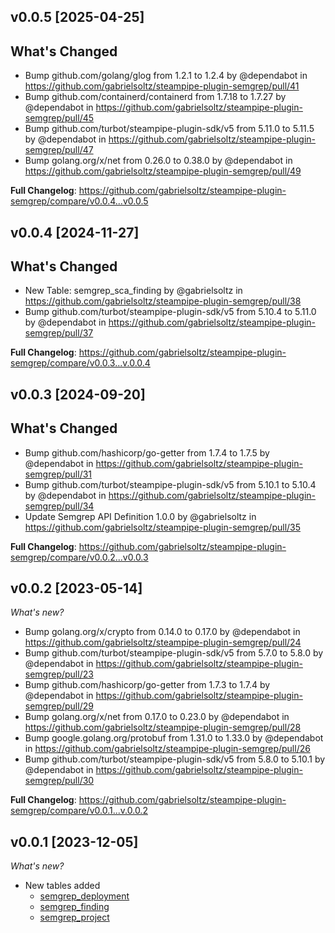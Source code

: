 ## v0.0.5 [2025-04-25]

## What's Changed

- Bump github.com/golang/glog from 1.2.1 to 1.2.4 by @dependabot in https://github.com/gabrielsoltz/steampipe-plugin-semgrep/pull/41
- Bump github.com/containerd/containerd from 1.7.18 to 1.7.27 by @dependabot in https://github.com/gabrielsoltz/steampipe-plugin-semgrep/pull/45
- Bump github.com/turbot/steampipe-plugin-sdk/v5 from 5.11.0 to 5.11.5 by @dependabot in https://github.com/gabrielsoltz/steampipe-plugin-semgrep/pull/47
- Bump golang.org/x/net from 0.26.0 to 0.38.0 by @dependabot in https://github.com/gabrielsoltz/steampipe-plugin-semgrep/pull/49

**Full Changelog**: https://github.com/gabrielsoltz/steampipe-plugin-semgrep/compare/v0.0.4...v0.0.5

## v0.0.4 [2024-11-27]

## What's Changed

- New Table: semgrep_sca_finding by @gabrielsoltz in https://github.com/gabrielsoltz/steampipe-plugin-semgrep/pull/38
- Bump github.com/turbot/steampipe-plugin-sdk/v5 from 5.10.4 to 5.11.0 by @dependabot in https://github.com/gabrielsoltz/steampipe-plugin-semgrep/pull/37

**Full Changelog**: https://github.com/gabrielsoltz/steampipe-plugin-semgrep/compare/v0.0.3...v.0.0.4

## v0.0.3 [2024-09-20]

## What's Changed

- Bump github.com/hashicorp/go-getter from 1.7.4 to 1.7.5 by @dependabot in https://github.com/gabrielsoltz/steampipe-plugin-semgrep/pull/31
- Bump github.com/turbot/steampipe-plugin-sdk/v5 from 5.10.1 to 5.10.4 by @dependabot in https://github.com/gabrielsoltz/steampipe-plugin-semgrep/pull/34
- Update Semgrep API Definition 1.0.0 by @gabrielsoltz in https://github.com/gabrielsoltz/steampipe-plugin-semgrep/pull/35

**Full Changelog**: https://github.com/gabrielsoltz/steampipe-plugin-semgrep/compare/v0.0.2...v0.0.3

## v0.0.2 [2023-05-14]

_What's new?_

- Bump golang.org/x/crypto from 0.14.0 to 0.17.0 by @dependabot in https://github.com/gabrielsoltz/steampipe-plugin-semgrep/pull/24
- Bump github.com/turbot/steampipe-plugin-sdk/v5 from 5.7.0 to 5.8.0 by @dependabot in https://github.com/gabrielsoltz/steampipe-plugin-semgrep/pull/23
- Bump github.com/hashicorp/go-getter from 1.7.3 to 1.7.4 by @dependabot in https://github.com/gabrielsoltz/steampipe-plugin-semgrep/pull/29
- Bump golang.org/x/net from 0.17.0 to 0.23.0 by @dependabot in https://github.com/gabrielsoltz/steampipe-plugin-semgrep/pull/28
- Bump google.golang.org/protobuf from 1.31.0 to 1.33.0 by @dependabot in https://github.com/gabrielsoltz/steampipe-plugin-semgrep/pull/26
- Bump github.com/turbot/steampipe-plugin-sdk/v5 from 5.8.0 to 5.10.1 by @dependabot in https://github.com/gabrielsoltz/steampipe-plugin-semgrep/pull/30

**Full Changelog**: https://github.com/gabrielsoltz/steampipe-plugin-semgrep/compare/v0.0.1...v.0.0.2

## v0.0.1 [2023-12-05]

_What's new?_

- New tables added
  - [semgrep_deployment](https://hub.steampipe.io/plugins/gabrielsoltz/semgrep/table_semgrep_deployment.go)
  - [semgrep_finding](https://hub.steampipe.io/plugins/gabrielsoltz/semgrep/table_semgrep_finding.go)
  - [semgrep_project](https://hub.steampipe.io/plugins/gabrielsoltz/semgrep/table_semgrep_project.go)

